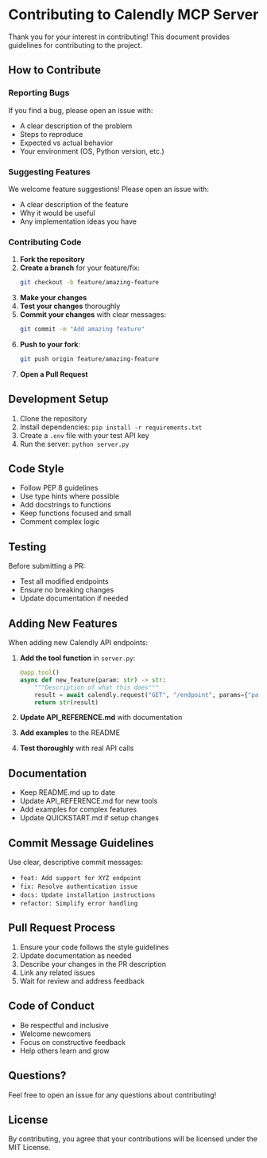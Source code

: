 # Contributing to Calendly MCP Server

Thank you for your interest in contributing! This document provides guidelines for contributing to the project.

## How to Contribute

### Reporting Bugs

If you find a bug, please open an issue with:
- A clear description of the problem
- Steps to reproduce
- Expected vs actual behavior
- Your environment (OS, Python version, etc.)

### Suggesting Features

We welcome feature suggestions! Please open an issue with:
- A clear description of the feature
- Why it would be useful
- Any implementation ideas you have

### Contributing Code

1. **Fork the repository**
2. **Create a branch** for your feature/fix:
   ```bash
   git checkout -b feature/amazing-feature
   ```
3. **Make your changes**
4. **Test your changes** thoroughly
5. **Commit your changes** with clear messages:
   ```bash
   git commit -m "Add amazing feature"
   ```
6. **Push to your fork**:
   ```bash
   git push origin feature/amazing-feature
   ```
7. **Open a Pull Request**

## Development Setup

1. Clone the repository
2. Install dependencies: `pip install -r requirements.txt`
3. Create a `.env` file with your test API key
4. Run the server: `python server.py`

## Code Style

- Follow PEP 8 guidelines
- Use type hints where possible
- Add docstrings to functions
- Keep functions focused and small
- Comment complex logic

## Testing

Before submitting a PR:
- Test all modified endpoints
- Ensure no breaking changes
- Update documentation if needed

## Adding New Features

When adding new Calendly API endpoints:

1. **Add the tool function** in `server.py`:
   ```python
   @app.tool()
   async def new_feature(param: str) -> str:
       """Description of what this does"""
       result = await calendly.request("GET", "/endpoint", params={"param": param})
       return str(result)
   ```

2. **Update API_REFERENCE.md** with documentation

3. **Add examples** to the README

4. **Test thoroughly** with real API calls

## Documentation

- Keep README.md up to date
- Update API_REFERENCE.md for new tools
- Add examples for complex features
- Update QUICKSTART.md if setup changes

## Commit Message Guidelines

Use clear, descriptive commit messages:
- `feat: Add support for XYZ endpoint`
- `fix: Resolve authentication issue`
- `docs: Update installation instructions`
- `refactor: Simplify error handling`

## Pull Request Process

1. Ensure your code follows the style guidelines
2. Update documentation as needed
3. Describe your changes in the PR description
4. Link any related issues
5. Wait for review and address feedback

## Code of Conduct

- Be respectful and inclusive
- Welcome newcomers
- Focus on constructive feedback
- Help others learn and grow

## Questions?

Feel free to open an issue for any questions about contributing!

## License

By contributing, you agree that your contributions will be licensed under the MIT License.
